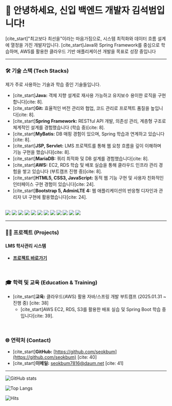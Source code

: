 # 👋 안녕하세요, 신입 백엔드 개발자 김석범입니다!

[cite_start]"최고보다 최선을"이라는 마음가짐으로, 시스템 최적화와 데이터 흐름 설계에 열정을 가진 개발자입니다. [cite_start]Java와 Spring Framework를 중심으로 학습하며, AWS를 활용한 클라우드 기반 애플리케이션 개발을 목표로 성장 중입니다

---

### 🛠️ 기술 스택 (Tech Stacks)

제가 주로 사용하는 기술과 학습 중인 기술들입니다.

* [cite_start]**Java:** 객체 지향 설계로 재사용 가능하고 유지보수 용이한 로직을 구현합니다[cite: 8].
* [cite_start]**Git:** 효율적인 버전 관리와 협업, 코드 관리로 프로젝트 품질을 높입니다[cite: 8].
* [cite_start]**Spring Framework:** RESTful API 개발, 의존성 관리, 계층형 구조로 체계적인 설계를 경험했습니다 (학습 중)[cite: 8].
* [cite_start]**MyBatis:** DB 매핑 경험이 있으며, Spring 학습과 연계하고 있습니다[cite: 8].
* [cite_start]**JSP, Servlet:** LMS 프로젝트를 통해 웹 요청 흐름을 깊이 이해하며 기능 구현을 했습니다[cite: 8].
* [cite_start]**MariaDB:** 쿼리 최적화 및 DB 설계를 경험했습니다[cite: 8].
* [cite_start]**AWS:** EC2, RDS 학습 및 배포 실습을 통해 클라우드 인프라 관리 경험을 쌓고 있습니다 (부트캠프 진행 중)[cite: 8].
* [cite_start]**HTML5, CSS3, JavaScript:** 동적 웹 기능 구현 및 사용자 친화적인 인터페이스 구현 경험이 있습니다[cite: 24].
* [cite_start]**Bootstrap 5, AdminLTE 4:** 웹 애플리케이션의 반응형 디자인과 관리자 UI 구현에 활용했습니다[cite: 24].

<br>

<img src="https://img.shields.io/badge/Java-007396?style=for-the-badge&logo=java&logoColor=white">
<img src="https://img.shields.io/badge/Spring-6DB33F?style=for-the-badge&logo=spring&logoColor=white">
<img src="https://img.shields.io/badge/SpringBoot-6DB33F?style=for-the-badge&logo=springboot&logoColor=white">
<img src="https://img.shields.io/badge/MyBatis-EE6D00?style=for-the-badge&logo=mybatis&logoColor=white">
<img src="https://img.shields.io/badge/MariaDB-003545?style=for-the-badge&logo=mariadb&logoColor=white">
<img src="https://img.shields.io/badge/Git-F05032?style=for-the-badge&logo=git&logoColor=white">
<img src="https://img.shields.io/badge/GitHub-181717?style=for-the-badge&logo=github&logoColor=white">
<img src="https://img.shields.io/badge/AWS-232F3E?style=for-the-badge&logo=amazon-aws&logoColor=white">
<img src="https://img.shields.io/badge/HTML5-E34F26?style=for-the-badge&logo=html5&logoColor=white">
<img src="https://img.shields.io/badge/CSS3-1572B6?style=for-the-badge&logo=css3&logoColor=white">
<img src="https://img.shields.io/badge/JavaScript-F7DF1E?style=for-the-badge&logo=javascript&logoColor=black">
<img src="https://img.shields.io/badge/Bootstrap-7952B3?style=for-the-badge&logo=bootstrap&logoColor=white">

---

### 👨‍💻 프로젝트 (Projects)

#### **LMS 학사관리 시스템**
* **[프로젝트 바로가기](https://github.com/seokbum/LMSProject1)**
<br>

### 🎓 학력 및 교육 (Education & Training)
* [cite_start]**교육:** 클라우드(AWS) 활용 자바/스프링 개발 부트캠프 (2025.01.31 ~ 진행 중) [cite: 38]
    * [cite_start]AWS EC2, RDS, S3를 활용한 배포 실습 및 Spring Boot 학습 중입니다[cite: 39].
<br>

### 🌐 연락처 (Contact)

* [cite_start]**GitHub:** [https://github.com/seokbum](https://github.com/seokbum) [cite: 40]
* [cite_start]**이메일:** seokbum7816@daum.net [cite: 41]

---

![GitHub stats](https://github-readme-stats.vercel.app/api?username=YOUR_GITHUB_USERNAME&show_icons=true&theme=dark)

![Top Langs](https://github-readme-stats.vercel.app/api/top-langs/?username=YOUR_GITHUB_USERNAME&layout=compact&theme=dark)

![Hits](https://hits.seeyoufarm.com/api/count/Cntr/badge.svg?url=https%3A%2F%2Fgithub.com%2FYOUR_GITHUB_USERNAME&count_bg=%2379C83D&title_bg=%23555555&icon=&icon_color=%23E7E7E7&title=hits&edge_flat=false)
